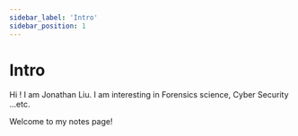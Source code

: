 ```yaml
---
sidebar_label: 'Intro'
sidebar_position: 1
---
```


# Intro


Hi ! I am Jonathan Liu. I am interesting in Forensics science, Cyber Security ...etc.

Welcome to my notes page!